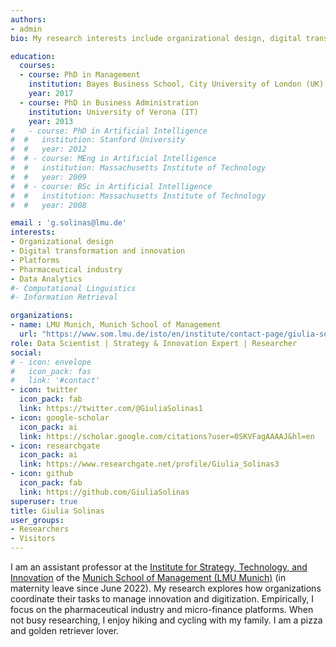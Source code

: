 ```yaml
---
authors:
- admin
bio: My research interests include organizational design, digital transformation of organizations, platforms.

education:
  courses:
  - course: PhD in Management
    institution: Bayes Business School, City University of London (UK)
    year: 2017
  - course: PhD in Business Administration
    institution: University of Verona (IT)
    year: 2013
#   - course: PhD in Artificial Intelligence
#  #   institution: Stanford University
#  #   year: 2012
#  # - course: MEng in Artificial Intelligence
#  #   institution: Massachusetts Institute of Technology
#  #   year: 2009
#  # - course: BSc in Artificial Intelligence
#  #   institution: Massachusetts Institute of Technology
#  #   year: 2008

email : 'g.solinas@lmu.de' 
interests:
- Organizational design
- Digital transformation and innovation
- Platforms
- Pharmaceutical industry
- Data Analytics
#- Computational Linguistics
#- Information Retrieval

organizations:
- name: LMU Munich, Munich School of Management
  url: "https://www.som.lmu.de/isto/en/institute/contact-page/giulia-solinas-65d43bd2.html"
role: Data Scientist | Strategy & Innovation Expert | Researcher 
social:
# - icon: envelope
#   icon_pack: fas
#   link: '#contact'
- icon: twitter
  icon_pack: fab
  link: https://twitter.com/@GiuliaSolinas1
- icon: google-scholar
  icon_pack: ai
  link: https://scholar.google.com/citations?user=0SKVFagAAAAJ&hl=en
- icon: researchgate
  icon_pack: ai
  link: https://www.researchgate.net/profile/Giulia_Solinas3
- icon: github
  icon_pack: fab
  link: https://github.com/GiuliaSolinas
superuser: true
title: Giulia Solinas
user_groups:
- Researchers
- Visitors
---
```


I am an assistant professor at the [Institute for Strategy, Technology, and Innovation](https://www.som.lmu.de/isto/en/index.html) of the [Munich School of Management (LMU Munich)](https://www.som.lmu.de/de/index.html) (in maternity leave since June 2022). My research explores how organizations coordinate their tasks to manage innovation and digitization. Empirically, I focus on the pharmaceutical industry and micro-finance platforms. When not busy researching, I enjoy hiking and cycling with my family. I am a pizza and golden retriever lover. 